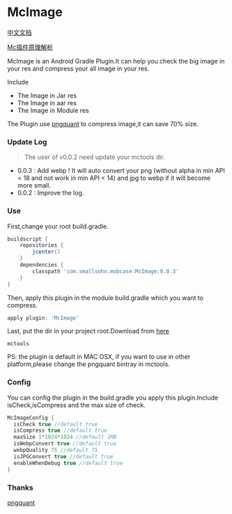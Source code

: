 # McImage

[中文文档](README-CN.md)

[Mc插件原理解析](http://smallsoho.com/android/2017/04/07/McImage%E6%8F%92%E4%BB%B6%E8%A7%A3%E6%9E%90/)

McImage is an Android Gradle Plugin.It can help you check the big image in your res and compress your all image in your res.

Include

- The Image in Jar res
- The Image in aar res
- The Image in Module res

The Plugin use [pngquant](https://github.com/pornel/pngquant) to compress image,it can save 70% size.

### Update Log

> The user of v0.0.2 need update your mctools dir.

- 0.0.3 : Add webp ! It will auto convert your png (without alpha in min API < 18 and not work in min API < 14) and jpg to webp if it will become more small.
- 0.0.2 : Improve the log.

### Use

First,change your root build.gradle.

```groovy
buildscript {
    repositories {
        jcenter()
    }
    dependencies {
        classpath 'com.smallsoho.mobcase:McImage:0.0.3'
    }
}
```

Then, apply this plugin in the module build.gradle which you want to compress.

```groovy
apply plugin: 'McImage'
```

Last, put the dir in your project root.Download from [here](https://github.com/Mobcase/McImage/releases)

```
mctools
```

PS: the plugin is default in MAC OSX, if you want to use in other platform,please change the pngquant bintray in mctools.

### Config

You can config the plugin in the build.gradle you apply this plugin.Include isCheck,isCompress and the max size of check.

```groovy
McImageConfig {
  isCheck true //default true
  isCompress true //default true
  maxSize 1*1024*1024 //default 1MB 
  isWebpConvert true //default true
  webpQuality 75 //default 75
  isJPGConvert true //default true
  enableWhenDebug true //default true
}
```

### Thanks

[pngquant](https://github.com/pornel/pngquant)




